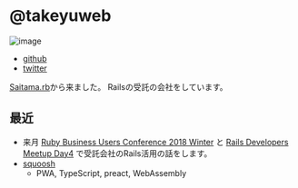 # @takeyuweb

![image](https://user-images.githubusercontent.com/60980/42579207-c0914f32-8562-11e8-9197-7e9f5de796cd.png)

* [github](https://github.com/takeyuweb)
* [twitter](https://twitter.com/takeyuweb)

[Saitama.rb](https://saitamarb.connpass.com/)から来ました。
Railsの受託の会社をしています。

## 最近

- 来月 [Ruby Business Users Conference 2018 Winter](https://www.ruby.or.jp/rbuc/) と [Rails Developers Meetup Day4](https://techplay.jp/event/702297) で受託会社のRails活用の話をします。
- [squoosh](http://www.itmedia.co.jp/news/articles/1811/15/news060.html)
  - PWA, TypeScript, preact, WebAssembly


